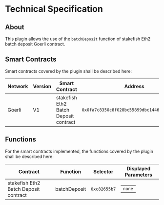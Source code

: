 # Technical Specification

## About

This plugin allows the use of the `batchDeposit` function of stakefish Eth2 batch deposit Goerli contract.

## Smart Contracts

Smart contracts covered by the plugin shall be described here:

| Network | Version | Smart Contract                        | Address                                      |
| ------- | ------- | ------------------------------------- | -------------------------------------------- |
| Goerli  | V1      | stakefish Eth2 Batch Deposit contract | `0x0fa7c8350c8f028bc55899dbc1446ecd342958fe` |

## Functions

For the smart contracts implemented, the functions covered by the plugin shall be described here:

| Contract                              | Function     | Selector     | Displayed Parameters                                                |
| ------------------------------------- | ------------ | ------------ | ------------------------------------------------------------------- |
| stakefish Eth2 Batch Deposit contract | batchDeposit | `0xc82655b7` | <table><tbody> <tr><td><code>none</code></td></tr> </tbody></table> |
